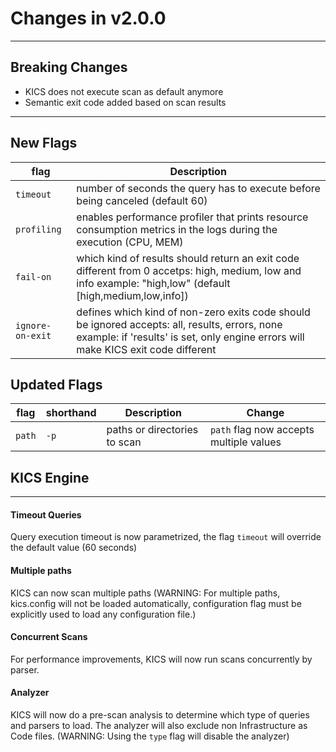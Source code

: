 # Changes in v2.0.0
---

## Breaking Changes

- KICS does not execute scan as default anymore
- Semantic exit code added based on scan results

---
## New Flags

| flag        | Description                                                                    |
| ----------- | ------------------------------------------------------------------------------ |
| `timeout`   | number of seconds the query has to execute before being canceled (default 60)  |
| `profiling` | enables performance profiler that prints resource consumption metrics in the logs during the execution (CPU, MEM) |
| `fail-on`   | which kind of results should return an exit code different from 0 accetps: high, medium, low and info example: "high,low" (default [high,medium,low,info]) |
| `ignore-on-exit` | defines which kind of non-zero exits code should be ignored accepts: all, results, errors, none example: if 'results' is set, only engine errors will make KICS exit code different|

## Updated Flags

| flag        | shorthand | Description                   | Change  |
| ----------- | --------- | ----------------------------- | ------- |
| `path`      | `-p`      | paths or directories to scan  | `path` flag now accepts multiple values       |


## KICS Engine
---
#### Timeout Queries

Query execution timeout is now parametrized, the flag `timeout` will override the default value (60 seconds)

#### Multiple paths

KICS can now scan multiple paths (WARNING: For multiple paths, kics.config will not be loaded automatically, configuration flag must be explicitly used to load any configuration file.)

#### Concurrent Scans

For performance improvements, KICS will now run scans concurrently by parser.

#### Analyzer

KICS will now do a pre-scan analysis to determine which type of queries and parsers to load. The analyzer will also exclude non Infrastructure as Code files. (WARNING: Using the `type` flag will disable the analyzer)
